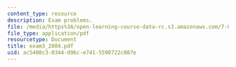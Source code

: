 ```yaml
---
content_type: resource
description: Exam problems.
file: /media/https%3A/open-learning-course-data-rc.s3.amazonaws.com/7-03-genetics-fall-2004/ac5400c30344d96ce7415590722c087e_exam3_2004.pdf
file_type: application/pdf
resourcetype: Document
title: exam3_2004.pdf
uid: ac5400c3-0344-d96c-e741-5590722c087e
---
```

